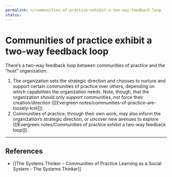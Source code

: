 ```yaml
---
permalink: n/communities-of-practice-exhibit-a-two-way-feedback-loop
status: 
---
```

# Communities of practice exhibit a two-way feedback loop

There’s a two-way feedback loop between communities of practice and the “host” organization:

1. The organization sets the strategic direction and chooses to nurture and support certain communities of practice over others, depending on which capabilities the organization needs. Note, though, that the organization should only _support_ communities, not force their creation/direction ([[Evergreen notes/communities-of-practice-are-loosely-knit]]).
2. Communities of practice, through their own work, may also inform the organization’s strategic direction, or uncover new avenues to explore ([[Evergreen notes/Communities of practice exhibit a two-way feedback loop]]).

---

## References

- [[The Systems Thinker – Communities of Practice Learning as a Social System - The Systems Thinker]]
